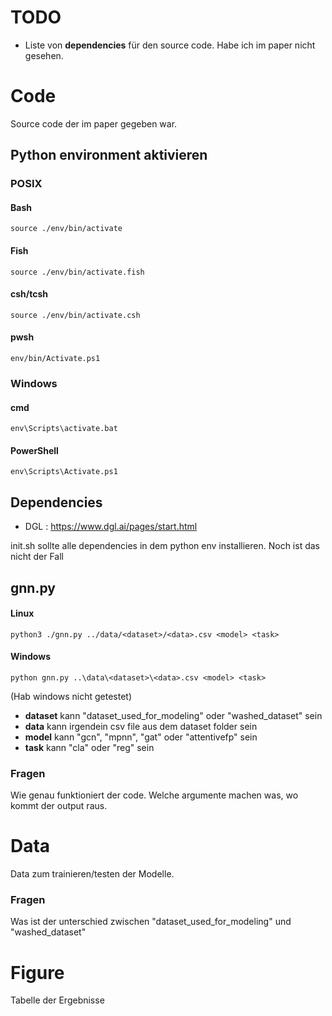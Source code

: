 # TODO

- Liste von **dependencies** für den source code. Habe ich im paper nicht gesehen.

# Code

Source code der im paper gegeben war.

## Python environment aktivieren

### POSIX

#### Bash
    source ./env/bin/activate
#### Fish 
    source ./env/bin/activate.fish
#### csh/tcsh
    source ./env/bin/activate.csh
#### pwsh
    env/bin/Activate.ps1

### Windows

#### cmd
    env\Scripts\activate.bat
#### PowerShell
    env\Scripts\Activate.ps1

## Dependencies

- DGL : https://www.dgl.ai/pages/start.html

init.sh sollte alle dependencies in dem python env installieren. Noch ist das nicht der Fall

## gnn.py

#### Linux
    python3 ./gnn.py ../data/<dataset>/<data>.csv <model> <task>
#### Windows
    python gnn.py ..\data\<dataset>\<data>.csv <model> <task>
(Hab windows nicht getestet)

- **dataset** kann "dataset_used_for_modeling" oder "washed_dataset" sein
- **data** kann irgendein csv file aus dem dataset folder sein
- **model** kann "gcn", "mpnn", "gat" oder "attentivefp" sein
- **task** kann "cla" oder "reg" sein

### Fragen

Wie genau funktioniert der code. Welche argumente machen was, wo kommt der output raus.

# Data

Data zum trainieren/testen der Modelle.

### Fragen

Was ist der unterschied zwischen "dataset_used_for_modeling" und "washed_dataset"

# Figure

Tabelle der Ergebnisse
